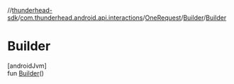 //[thunderhead-sdk](../../../../index.md)/[com.thunderhead.android.api.interactions](../../index.md)/[OneRequest](../index.md)/[Builder](index.md)/[Builder](-builder.md)

# Builder

[androidJvm]\
fun [Builder](-builder.md)()
